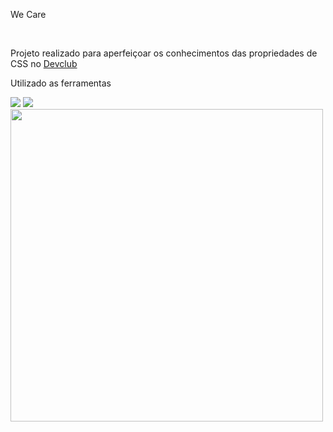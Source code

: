 <p>We Care</p>
<br>
<p>Projeto realizado para aperfeiçoar os conhecimentos das propriedades de CSS no <a href="https://rodolfomori.com.br/">Devclub</a></p>
<p>Utilizado as ferramentas</p>
  <img src="https://img.shields.io/badge/HTML5-5c60e0?style=for-the-badge&logo=html5&logoColor=white"/>
 <img src="https://img.shields.io/badge/CSS-5c60e0?style=for-the-badge&logo=css3&logoColor=white"/>
 <br>
 <img width= 500px src="https://github.com/IsabelPereira9405/CSS-2/blob/master/0fde2e288bc.png?raw=true" width:100px/>
